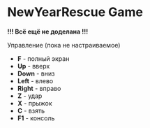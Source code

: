 # NewYearRescue Game

**!!! Всё ещё не доделана !!!**

Управление (пока не настраиваемое)
- **F** - полный экран
- **Up** - вверх
- **Down** - вниз
- **Left** - влево
- **Right** - вправо
- **Z** - удар
- **X** - прыжок
- **C** - взять
- **F1** - консоль